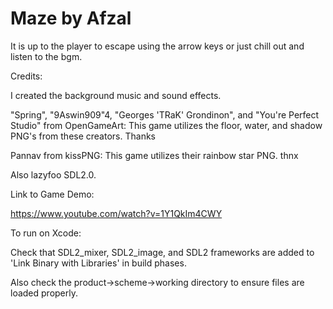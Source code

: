 # Maze by Afzal 

It is up to the player to escape using the arrow keys or just chill out and listen to the bgm.

Credits:

I created the background music and sound effects.


"Spring", "9Aswin909"4, "Georges 'TRaK' Grondinon", and "You're Perfect Studio" from OpenGameArt:
This game utilizes the floor, water, and shadow PNG's from these creators. Thanks

Pannav from kissPNG:
This game utilizes their rainbow star PNG. thnx


Also lazyfoo SDL2.0.


Link to Game Demo:

https://www.youtube.com/watch?v=1Y1QkIm4CWY


To run on Xcode:

Check that SDL2_mixer, SDL2_image, and SDL2 frameworks are added to 'Link Binary with Libraries' in build phases.

Also check the product->scheme->working directory to ensure files are loaded properly.

